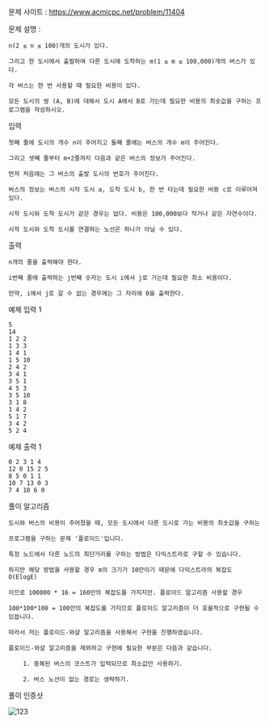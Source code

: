 문제 사이트 : https://www.acmicpc.net/problem/11404

문제 설명 :

    n(2 ≤ n ≤ 100)개의 도시가 있다. 
    
    그리고 한 도시에서 출발하여 다른 도시에 도착하는 m(1 ≤ m ≤ 100,000)개의 버스가 있다. 
    
    각 버스는 한 번 사용할 때 필요한 비용이 있다.

    모든 도시의 쌍 (A, B)에 대해서 도시 A에서 B로 가는데 필요한 비용의 최솟값을 구하는 프로그램을 작성하시오.

입력

    첫째 줄에 도시의 개수 n이 주어지고 둘째 줄에는 버스의 개수 m이 주어진다.
    
    그리고 셋째 줄부터 m+2줄까지 다음과 같은 버스의 정보가 주어진다.
    
    먼저 처음에는 그 버스의 출발 도시의 번호가 주어진다.
    
    버스의 정보는 버스의 시작 도시 a, 도착 도시 b, 한 번 타는데 필요한 비용 c로 이루어져 있다. 
    
    시작 도시와 도착 도시가 같은 경우는 없다. 비용은 100,000보다 작거나 같은 자연수이다.

    시작 도시와 도착 도시를 연결하는 노선은 하나가 아닐 수 있다.

출력

    n개의 줄을 출력해야 한다.

    i번째 줄에 출력하는 j번째 숫자는 도시 i에서 j로 가는데 필요한 최소 비용이다.

    만약, i에서 j로 갈 수 없는 경우에는 그 자리에 0을 출력한다.

예제 입력 1 

    5
    14
    1 2 2
    1 3 3
    1 4 1
    1 5 10
    2 4 2
    3 4 1
    3 5 1
    4 5 3
    3 5 10
    3 1 8
    1 4 2
    5 1 7
    3 4 2
    5 2 4

예제 출력 1 

    0 2 3 1 4
    12 0 15 2 5
    8 5 0 1 1
    10 7 13 0 3
    7 4 10 6 0
    
풀이 알고리즘 

    도시와 버스의 비용이 주어졌을 때, 모든 도시에서 다른 도시로 가는 비용의 최솟값을 구하는
    
    프로그램을 구하는 문제 '플로이드'입니다.
    
    특정 노드에서 다른 노드의 최단거리를 구하는 방법은 다익스트라로 구할 수 있습니다.
    
    하지만 해당 방법을 사용할 경우 m의 크기가 10만이기 때문에 다익스트라의 복잡도 O(ElogE)

    이므로 100000 * 16 = 160만의 복잡도를 가지지만. 플로이드 알고리즘 사용할 경우
    
    100*100*100 = 100만의 복잡도를 가지므로 플로이드 알고리즘이 더 효율적으로 구현될 수 있씁니다.
    
    따라서 저는 플로이드-와샬 알고리즘을 사용해서 구현을 진행하였습니다.
    
    플로이드-와샬 알고리즘을 제외하고 구현에 필요한 부분은 다음과 같습니다.
    
        1. 중복된 버스의 코스트가 입력되므로 최소값만 사용하기.
        
        2. 버스 노선이 없는 경로는 생략하기.
  
풀이 인증샷 

![123](https://github.com/HHyoS/Algorithm/assets/57944215/b1626fe1-29b2-49aa-bc6c-09862fb8e8cc)


    
    
